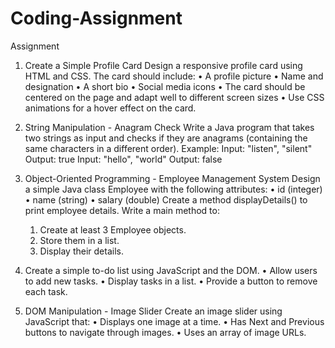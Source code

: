 # Coding-Assignment

Assignment 
 1.	Create a Simple Profile Card
    Design a responsive profile card using HTML and CSS. The card should include: 
    • A profile picture 
    • Name and designation 
    • A short bio 
    • Social media icons 
    • The card should be centered on the page and adapt well to different screen sizes •
  	  Use CSS animations for a hover effect on the card.

 2. String Manipulation - Anagram Check 
    Write a Java program that takes two strings as input and checks if they are anagrams (containing the same characters in a 
    different order). 
    Example: 
    Input: "listen", "silent" 
    Output: true 
    Input: "hello", "world" 
    Output: false 

3. Object-Oriented Programming - Employee Management System 
   Design a simple Java class Employee with the following attributes: 
   • id (integer) 
   • name (string) 
   • salary (double) 
   Create a method displayDetails() to print employee details. Write a main method to: 
   1. Create at least 3 Employee objects. 
   2. Store them in a list. 
   3. Display their details. 

4. Create a simple to-do list using JavaScript and the DOM. 
   • Allow users to add new tasks. 
   • Display tasks in a list. 
   • Provide a button to remove each task.

5. DOM Manipulation - Image Slider Create an image slider using JavaScript that: 
   • Displays one image at a time. 
   • Has Next and Previous buttons to navigate through images. 
   • Uses an array of image URLs.
